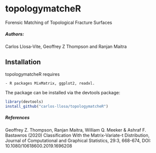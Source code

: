 # topologymatcheR
Forensic Matching of Topological Fracture Surfaces

##### Authors: 
Carlos Llosa-Vite, Geoffrey Z Thompson and Ranjan Maitra

## Installation

topologymatcheR requires
```
- R packages MixMatrix, ggplot2, readxl.
```
The package can be installed via the devtools package:
```R
library(devtools)
install_github("carlos-llosa/topologymatcheR")
```

##### References

 Geoffrey Z. Thompson, Ranjan Maitra, William Q. Meeker & Ashraf F. Bastawros (2020) Classification With the Matrix-Variate-t Distribution, Journal of Computational and Graphical Statistics, 29:3, 668-674, DOI: 10.1080/10618600.2019.1696208


